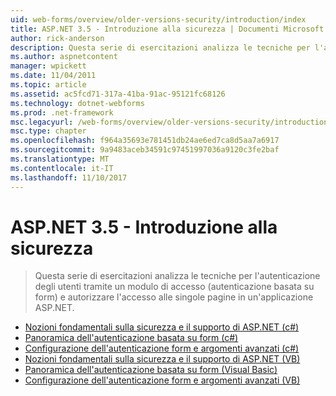 ```yaml
---
uid: web-forms/overview/older-versions-security/introduction/index
title: ASP.NET 3.5 - Introduzione alla sicurezza | Documenti Microsoft
author: rick-anderson
description: Questa serie di esercitazioni analizza le tecniche per l'autenticazione degli utenti tramite un modulo di accesso (autenticazione basata su form) e autorizzare l'accesso alle singole pagine...
ms.author: aspnetcontent
manager: wpickett
ms.date: 11/04/2011
ms.topic: article
ms.assetid: ac5fcd71-317a-41ba-91ac-95121fc68126
ms.technology: dotnet-webforms
ms.prod: .net-framework
msc.legacyurl: /web-forms/overview/older-versions-security/introduction
msc.type: chapter
ms.openlocfilehash: f964a35693e781451db24ae6ed7ca8d5aa7a6917
ms.sourcegitcommit: 9a9483aceb34591c97451997036a9120c3fe2baf
ms.translationtype: MT
ms.contentlocale: it-IT
ms.lasthandoff: 11/10/2017
---
```

<a name="aspnet-35---introduction-to-security"></a>ASP.NET 3.5 - Introduzione alla sicurezza
====================
> Questa serie di esercitazioni analizza le tecniche per l'autenticazione degli utenti tramite un modulo di accesso (autenticazione basata su form) e autorizzare l'accesso alle singole pagine in un'applicazione ASP.NET.


- [Nozioni fondamentali sulla sicurezza e il supporto di ASP.NET (c#)](security-basics-and-asp-net-support-cs.md)
- [Panoramica dell'autenticazione basata su form (c#)](an-overview-of-forms-authentication-cs.md)
- [Configurazione dell'autenticazione form e argomenti avanzati (c#)](forms-authentication-configuration-and-advanced-topics-cs.md)
- [Nozioni fondamentali sulla sicurezza e il supporto di ASP.NET (VB)](security-basics-and-asp-net-support-vb.md)
- [Panoramica dell'autenticazione basata su form (Visual Basic)](an-overview-of-forms-authentication-vb.md)
- [Configurazione dell'autenticazione form e argomenti avanzati (VB)](forms-authentication-configuration-and-advanced-topics-vb.md)
